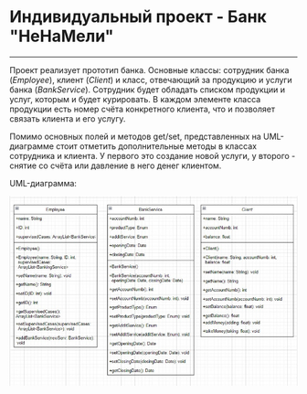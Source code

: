 # Индивидуальный проект - Банк "НеНаМели"

---------------------------

Проект реализует прототип банка. Основные классы: сотрудник банка (*Employee*), клиент (*Client*) и класс, отвечающий за продукцию и услуги банка (*BankService*). Сотрудник будет обладать списком продукции и услуг, которым и будет курировать. В каждом элементе класса продукции есть номер счёта конкретного клиента, что и позволяет связать клиента и его услугу. 

 Помимо основных полей и методов get/set, представленных на UML-диаграмме стоит отметить дополнительные методы в классах сотрудника и клиента. У первого это создание новой услуги, у второго - снятие со счёта или давление в него денег клиентом. 

UML-диаграмма:

![Диаграмма](https://github.com/TuchinaN/JavaFirstMirea/blob/master/src/ru/mirea/task16/таблица.jpg?raw=true)
